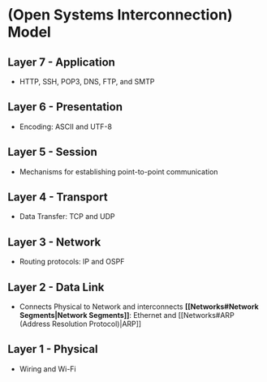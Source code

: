 # (Open Systems Interconnection) Model
## Layer 7 - Application
- HTTP, SSH, POP3, DNS, FTP, and SMTP
## Layer 6 - Presentation
- Encoding: ASCII and UTF-8
## Layer 5 - Session
- Mechanisms for establishing point-to-point communication
## Layer 4 - Transport
- Data Transfer: TCP and UDP
## Layer 3 - Network
- Routing protocols: IP and OSPF
## Layer 2 - Data Link
- Connects Physical to Network and interconnects **[[Networks#Network Segments|Network Segments]]**: Ethernet and [[Networks#ARP (Address Resolution Protocol)|ARP]]
## Layer 1 - Physical
- Wiring and Wi-Fi